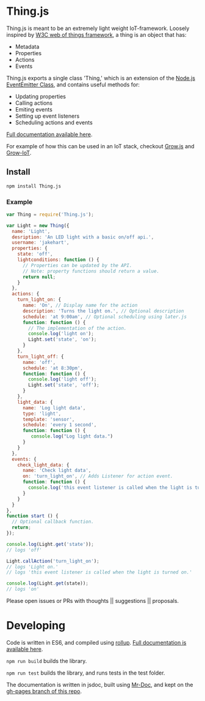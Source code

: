 # Thing.js

Thing.js is meant to be an extremely light weight IoT-framework. Loosely inspired by [W3C web of things framework](https://github.com/w3c/web-of-things-framework), a thing is an object that has:

* Metadata
* Properties
* Actions
* Events

Thing.js exports a single class 'Thing,' which is an extension of the [Node.js EventEmitter Class](https://nodejs.org/api/events.html), and contains useful methods for:

* Updating properties
* Calling actions
* Emiting events
* Setting up event listeners
* Scheduling actions and events

[Full documentation available here](http://commongarden.github.io/Thing.js/docs/Thing.js.html).

For example of how this can be used in an IoT stack, checkout [Grow.js](https://github.com/CommonGarden/Grow.js) and [Grow-IoT](https://github.com/CommonGarden/Grow-IoT).

## Install
```bash
npm install Thing.js
```

### Example
```javascript
var Thing = require('Thing.js');

var Light = new Thing({
  name: 'Light',
  desription: 'An LED light with a basic on/off api.',
  username: 'jakehart',
  properties: {
    state: 'off',
    lightconditions: function () {
      // Properties can be updated by the API.
      // Note: property functions should return a value.
      return null;
    }
  },
  actions: {
    turn_light_on: {
      name: 'On', // Display name for the action
      description: 'Turns the light on.', // Optional description
      schedule: 'at 9:00am', // Optional scheduling using later.js
      function: function () {
        // The implementation of the action.
        console.log('light on');
        Light.set('state', 'on');
      }
    },
    turn_light_off: {
      name: 'off',
      schedule: 'at 8:30pm',
      function: function () {
        console.log('light off');
        Light.set('state', 'off');
      }
    },
    light_data: {
      name: 'Log light data', 
      type: 'light',
      template: 'sensor',
      schedule: 'every 1 second',
      function: function () {
         console.log("Log light data.")
      }
    }
  },
  events: {
    check_light_data: {
      name: 'Check light data',
      on: 'turn_light_on', // Adds Listener for action event.
      function: function () {
        console.log('this event listener is called when the light is turned on.');
      }
    }
  } 
}, 
function start () {
  // Optional callback function.
  return;
});

console.log(Light.get('state'));
// logs 'off'

Light.callAction('turn_light_on');
// logs 'Light on.'
// logs 'this event listener is called when the light is turned on.'

console.log(Light.get(state));
// logs 'on'

```

Please open issues or PRs with thoughts || suggestions || proposals.

# Developing

Code is written in ES6, and compiled using [rollup](https://github.com/rollup/rollup). [Full documentation is available here](http://commongarden.github.io/Thing.js/docs/Thing.js.html).

`npm run build` builds the library.

`npm run test` builds the library, and runs tests in the test folder.

The documentation is written in jsdoc, built using [Mr-Doc](https://mr-doc.github.io/), and kept on the [gh-pages branch of this repo](https://github.com/CommonGarden/Thing.js/tree/gh-pages).
